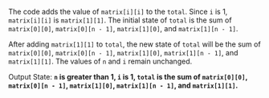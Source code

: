 The code adds the value of `matrix[i][i]` to the `total`. Since `i` is 1, `matrix[i][i]` is `matrix[1][1]`. The initial state of `total` is the sum of `matrix[0][0]`, `matrix[0][n - 1]`, `matrix[1][0]`, and `matrix[1][n - 1]`. 

After adding `matrix[1][1]` to `total`, the new state of `total` will be the sum of `matrix[0][0]`, `matrix[0][n - 1]`, `matrix[1][0]`, `matrix[1][n - 1]`, and `matrix[1][1]`. The values of `n` and `i` remain unchanged.

Output State: **`n` is greater than 1, `i` is 1, `total` is the sum of `matrix[0][0]`, `matrix[0][n - 1]`, `matrix[1][0]`, `matrix[1][n - 1]`, and `matrix[1][1]`.**